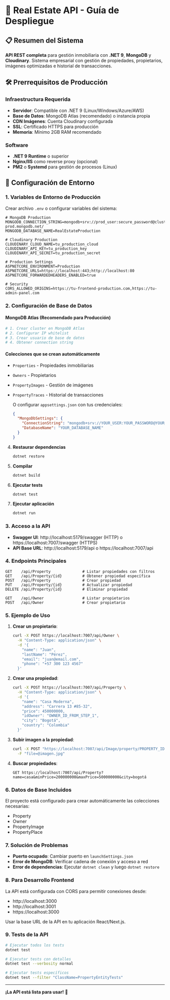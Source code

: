 <!-- @format -->

# 🚀 Real Estate API - Guía de Despliegue

## 📋 Resumen del Sistema

**API REST completa** para gestión inmobiliaria con **.NET 9**, **MongoDB** y **Cloudinary**. Sistema empresarial con gestión de propiedades, propietarios, imágenes optimizadas e historial de transacciones.

## 🛠️ Prerrequisitos de Producción

### Infraestructura Requerida

- **Servidor**: Compatible con .NET 9 (Linux/Windows/Azure/AWS)
- **Base de Datos**: MongoDB Atlas (recomendado) o instancia propia
- **CDN Imágenes**: Cuenta Cloudinary configurada
- **SSL**: Certificado HTTPS para producción
- **Memoria**: Mínimo 2GB RAM recomendado

### Software

- **.NET 9 Runtime** o superior
- **Nginx/IIS** como reverse proxy (opcional)
- **PM2** o **Systemd** para gestión de procesos (Linux)

## 🔧 Configuración de Entorno

### 1. Variables de Entorno de Producción

Crear archivo `.env` o configurar variables del sistema:

```env
# MongoDB Production
MONGODB_CONNECTION_STRING=mongodb+srv://prod_user:secure_password@cluster-prod.mongodb.net/
MONGODB_DATABASE_NAME=RealEstateProduction

# Cloudinary Production
CLOUDINARY_CLOUD_NAME=tu_production_cloud
CLOUDINARY_API_KEY=tu_production_key
CLOUDINARY_API_SECRET=tu_production_secret

# Production Settings
ASPNETCORE_ENVIRONMENT=Production
ASPNETCORE_URLS=https://localhost:443;http://localhost:80
ASPNETCORE_FORWARDEDHEADERS_ENABLED=true

# Security
CORS_ALLOWED_ORIGINS=https://tu-frontend-production.com,https://tu-admin-panel.com
```

### 2. Configuración de Base de Datos

#### MongoDB Atlas (Recomendado para Producción)

```bash
# 1. Crear cluster en MongoDB Atlas
# 2. Configurar IP whitelist
# 3. Crear usuario de base de datos
# 4. Obtener connection string
```

#### Colecciones que se crean automáticamente

- `Properties` - Propiedades inmobiliarias
- `Owners` - Propietarios
- `PropertyImages` - Gestión de imágenes
- `PropertyTraces` - Historial de transacciones

  O configurar `appsettings.json` con tus credenciales:

  ```json
  {
    "MongoDbSettings": {
      "ConnectionString": "mongodb+srv://YOUR_USER:YOUR_PASSWORD@YOUR_CLUSTER.mongodb.net/",
      "DatabaseName": "YOUR_DATABASE_NAME"
    }
  }
  ```

4. **Restaurar dependencias**

   ```bash
   dotnet restore
   ```

5. **Compilar**

   ```bash
   dotnet build
   ```

6. **Ejecutar tests**

   ```bash
   dotnet test
   ```

7. **Ejecutar aplicación**
   ```bash
   dotnet run
   ```

### 3. Acceso a la API

- **Swagger UI**: http://localhost:5179/swagger (HTTP) o https://localhost:7007/swagger (HTTPS)
- **API Base URL**: http://localhost:5179/api o https://localhost:7007/api

### 4. Endpoints Principales

```
GET    /api/Property              # Listar propiedades con filtros
GET    /api/Property/{id}         # Obtener propiedad específica
POST   /api/Property              # Crear propiedad
PUT    /api/Property/{id}         # Actualizar propiedad
DELETE /api/Property/{id}         # Eliminar propiedad

GET    /api/Owner                 # Listar propietarios
POST   /api/Owner                 # Crear propietario
```

### 5. Ejemplo de Uso

1. **Crear un propietario**:

   ```bash
   curl -X POST https://localhost:7007/api/Owner \
     -H "Content-Type: application/json" \
     -d '{
       "name": "Juan",
       "lastName": "Pérez",
       "email": "juan@email.com",
       "phone": "+57 300 123 4567"
     }'
   ```

2. **Crear una propiedad**:

   ```bash
   curl -X POST https://localhost:7007/api/Property \
     -H "Content-Type: application/json" \
     -d '{
       "name": "Casa Moderna",
       "address": "Carrera 13 #85-32",
       "price": 450000000,
       "idOwner": "OWNER_ID_FROM_STEP_1",
       "city": "Bogotá",
       "country": "Colombia"
     }'
   ```

3. **Subir imagen a la propiedad**:

   ```bash
   curl -X POST "https://localhost:7007/api/Image/property/PROPERTY_ID/upload?description=Fachada&isMain=true" \
     -F "file=@imagen.jpg"
   ```

4. **Buscar propiedades**:
   ```
   GET https://localhost:7007/api/Property?name=casa&minPrice=200000000&maxPrice=500000000&city=bogotá
   ```

### 6. Datos de Base Incluidos

El proyecto está configurado para crear automáticamente las colecciones necesarias:

- Property
- Owner
- PropertyImage
- PropertyPlace

### 7. Solución de Problemas

- **Puerto ocupado**: Cambiar puerto en `launchSettings.json`
- **Error de MongoDB**: Verificar cadena de conexión y acceso a red
- **Error de dependencias**: Ejecutar `dotnet clean` y luego `dotnet restore`

### 8. Para Desarrollo Frontend

La API está configurada con CORS para permitir conexiones desde:

- http://localhost:3000
- http://localhost:3001
- https://localhost:3000

Usar la base URL de la API en tu aplicación React/Next.js.

### 9. Tests de la API

```bash
# Ejecutar todos los tests
dotnet test

# Ejecutar tests con detalles
dotnet test --verbosity normal

# Ejecutar tests específicos
dotnet test --filter "ClassName=PropertyEntityTests"
```

---

**¡La API está lista para usar!** 🚀
